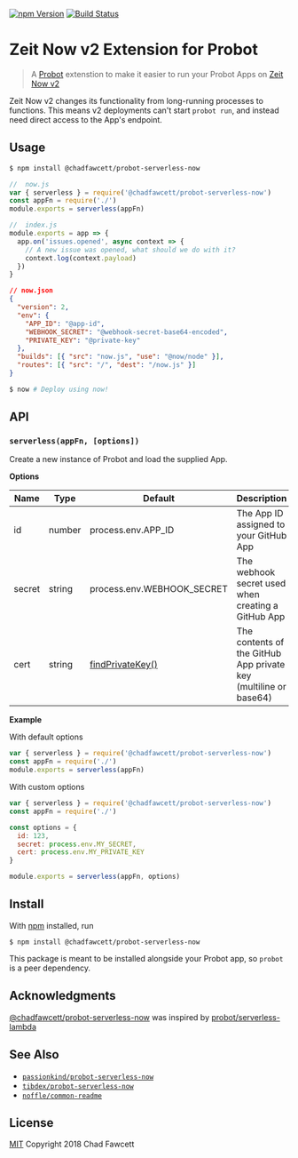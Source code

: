 [![npm Version](https://badgen.net/npm/v/probot)](https://npmjs.com/package/probot)
[![Build Status](https://semaphoreci.com/api/v1/chadfawcett/probot-serverless-now/branches/master/shields_badge.svg)](https://semaphoreci.com/chadfawcett/probot-serverless-now)

# Zeit Now v2 Extension for Probot

> A [Probot](https://github.com/probot/probot) extenstion to make it easier to
> run your Probot Apps on [Zeit Now v2](https://zeit.co/now)

Zeit Now v2 changes its functionality from long-running processes to functions.
This means v2 deployments can't start `probot run`, and instead need direct
access to the App's endpoint.

## Usage

```bash
$ npm install @chadfawcett/probot-serverless-now
```

```js
//  now.js
var { serverless } = require('@chadfawcett/probot-serverless-now')
const appFn = require('./')
module.exports = serverless(appFn)
```

```js
//  index.js
module.exports = app => {
  app.on('issues.opened', async context => {
    // A new issue was opened, what should we do with it?
    context.log(context.payload)
  })
}
```

```json
// now.json
{
  "version": 2,
  "env": {
    "APP_ID": "@app-id",
    "WEBHOOK_SECRET": "@webhook-secret-base64-encoded",
    "PRIVATE_KEY": "@private-key"
  },
  "builds": [{ "src": "now.js", "use": "@now/node" }],
  "routes": [{ "src": "/", "dest": "/now.js" }]
}
```

```bash
$ now # Deploy using now!
```

## API

### `serverless(appFn, [options])`

Create a new instance of Probot and load the supplied App.

**Options**

<!-- prettier-ignore-start -->
Name | Type | Default | Description
--- | --- | --- | ---
id | number | process.env.APP_ID | The App ID assigned to your GitHub App
secret | string | process.env.WEBHOOK_SECRET | The webhook secret used when creating a GitHub App
cert | string | [findPrivateKey()](https://github.com/probot/probot/blob/bb06c51485245d75508982826180e7c2e774a7db/src/private-key.ts#L12-L22) | The contents of the GitHub App private key (multiline or base64)
<!-- prettier-ignore-end -->

**Example**

With default options

```js
var { serverless } = require('@chadfawcett/probot-serverless-now')
const appFn = require('./')
module.exports = serverless(appFn)
```

With custom options

```js
var { serverless } = require('@chadfawcett/probot-serverless-now')
const appFn = require('./')

const options = {
  id: 123,
  secret: process.env.MY_SECRET,
  cert: process.env.MY_PRIVATE_KEY
}

module.exports = serverless(appFn, options)
```

## Install

With [npm](https://npmjs.org/) installed, run

```
$ npm install @chadfawcett/probot-serverless-now
```

This package is meant to be installed alongside your Probot app, so `probot` is
a peer dependency.

## Acknowledgments

[@chadfawcett/probot-serverless-now](#) was inspired by [probot/serverless-lambda](https://github.com/probot/serverless-lambda)

## See Also

- [`passionkind/probot-serverless-now`](https://github.com/passionkind/probot-serverless-now#readme)
- [`tibdex/probot-serverless-now`](https://github.com/tibdex/probot-serverless-now)
- [`noffle/common-readme`](https://github.com/noffle/common-readme)

## License

[MIT](https://github.com/chadfawcett/probot-serverless-now/blob/master/LICENSE.md) Copyright 2018 Chad Fawcett
